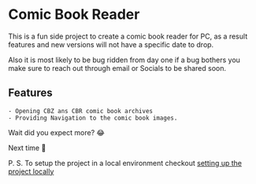 # Comic Book Reader

This is a fun side project to create a comic book reader for PC, as a result<br>
features and new versions will not have a specific date to drop.

Also it is most likely to be bug ridden from day one if a bug bothers you make
sure to reach out through email or Socials to be shared soon.

## Features
    - Opening CBZ ans CBR comic book archives
    - Providing Navigation to the comic book images.

Wait did you expect more?
&#128514;

Next time &#128075;

P. S. To setup the project in a local environment checkout [setting up the project locally](./SETUP.md)